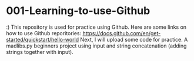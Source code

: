 # 001-Learning-to-use-Github
:)
This repository is used for practice using Github.
Here are some links on how to use Github reporitories:
https://docs.github.com/en/get-started/quickstart/hello-world
Next, I will upload some code for practice.
A madlibs.py beginners project using input and string concatenation (adding strings together with input).
